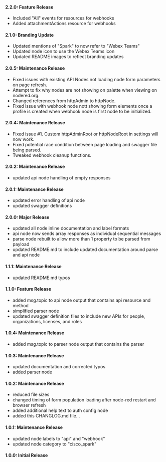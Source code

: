 #### 2.2.0: Feature Release
  - Included "All" events for resources for webhooks
  - Added attachmentActions resource for webhooks

#### 2.1.0: Branding Update

  - Updated mentions of "Spark" to now refer to "Webex Teams"
  - Updated node icon to use the Webex Teams icon
  - Updated README images to reflect branding updates

#### 2.0.5: Maintenance Release

  - Fixed issues with existing API Nodes not loading node form parameters on page refresh.
  - Attempt to fix why nodes are not showing on palette when viewing on nodered.org.
  - Changed references from httpAdmin to httpNode.
  - Fixed issue with webhook node nott showing form elements once a profile is created when webhook node is first node to be initialized.

#### 2.0.4: Maintenance Release

  - Fixed issue #1. Custom httpAdminRoot or httpNodeRoot in settings will now work.
  - Fixed potential race condition between page loading and swagger file being parsed.
  - Tweaked webhook cleanup functions.

#### 2.0.2: Maintenance Release

  - updated api node handling of empty responses

#### 2.0.1: Maintenance Release

  - updated error handling of api node
  - updated swagger definitions

#### 2.0.0: Major Release

  - updated all node inline documentation and label formats
  - api node now sends array responses as individual sequential messages
  - parse node rebuilt to allow more than 1 property to be parsed from payload
  - updated README.md to include updated documentation around parse and api node

#### 1.1.1: Maintenance Release

  - updated README.md typos

#### 1.1.0: Feature Release

  - added msg.topic to api node output that contains api resource and method
  - simplified parser node
  - updated swagger definition files to include new APIs for people, organizations, licenses, and roles

#### 1.0.4: Maintenance Release

  - added msg.topic to parser node output that contains the parser

#### 1.0.3: Maintenance Release

  - updated documentation and corrected typos
  - added parser node

#### 1.0.2: Maintenance Release

  - reduced file sizes
  - changed timing of form population loading after node-red restart and browser refresh
  - added additional help text to auth config node
  - added this CHANGLOG.md file...

#### 1.0.1: Maintenance Release

  - updated node labels to "api" and "webhook"
  - updated node category to "cisco_spark"

#### 1.0.0: Initial Release
